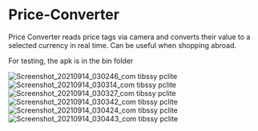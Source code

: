 # Price-Converter


Price Converter reads price tags via camera and converts their value to a selected currency in real time. Can be useful when shopping abroad.

For testing, the apk is in the bin folder


![Screenshot_20210914_030246_com tibssy pclite](https://user-images.githubusercontent.com/72749248/133183260-cf5df662-b26d-4547-91df-961d9dd650b3.jpg)
![Screenshot_20210914_030314_com tibssy pclite](https://user-images.githubusercontent.com/72749248/133183261-95f205f1-e00c-496a-acca-8f2d4739a724.jpg)
![Screenshot_20210914_030327_com tibssy pclite](https://user-images.githubusercontent.com/72749248/133183262-8c9a7ebf-5213-4c71-8a20-79f2370c9d20.jpg)
![Screenshot_20210914_030342_com tibssy pclite](https://user-images.githubusercontent.com/72749248/133183264-431e4386-8661-40b5-ae7c-2540009fc17a.jpg)
![Screenshot_20210914_030424_com tibssy pclite](https://user-images.githubusercontent.com/72749248/133183268-7904a617-ed74-4d85-8e08-e14573799d9f.jpg)
![Screenshot_20210914_030443_com tibssy pclite](https://user-images.githubusercontent.com/72749248/133183269-581201ee-c4d9-4853-b971-762939b1b9e8.jpg)
